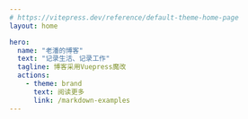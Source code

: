 ```yaml
---
# https://vitepress.dev/reference/default-theme-home-page
layout: home

hero:
  name: "老潘的博客"
  text: "记录生活、记录工作"
  tagline: 博客采用Vuepress魔改
  actions:
    - theme: brand
      text: 阅读更多
      link: /markdown-examples
---
```


<script setup>
import Archives from './components/Archives.vue';
</script>
<Archives></Archives>


